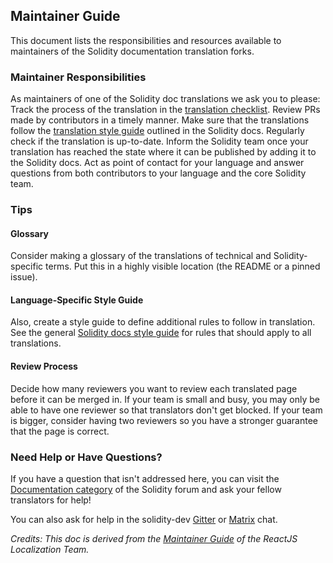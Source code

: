 ## Maintainer Guide

This document lists the responsibilities and resources available to maintainers of the Solidity documentation translation forks.

### Maintainer Responsibilities

As maintainers of one of the Solidity doc translations we ask you to please:
Track the process of the translation in the [translation checklist]().
Review PRs made by contributors in a timely manner.
Make sure that the translations follow the [translation style guide](https://docs.soliditylang.org/en/latest/contributing.html#documentation-style-guide) outlined in the Solidity docs.
Regularly check if the translation is up-to-date.
Inform the Solidity team once your translation has reached the state where it can be published by adding it to the Solidity docs.
Act as point of contact for your language and answer questions from both contributors to your language and the core Solidity team.

### Tips

#### Glossary
Consider making a glossary of the translations of technical and Solidity-specific terms. Put this in a highly visible location (the README or a pinned issue).

#### Language-Specific Style Guide
Also, create a style guide to define additional rules to follow in translation. See the general [Solidity docs style guide](https://docs.soliditylang.org/en/latest/contributing.html#documentation-style-guide) for rules that should apply to all translations.

#### Review Process

Decide how many reviewers you want to review each translated page before it can be merged in. If your team is small and busy, you may only be able to have one reviewer so that translators don't get blocked. If your team is bigger, consider having two reviewers so you have a stronger guarantee that the page is correct.

### Need Help or Have Questions?
If you have a question that isn't addressed here, you can visit the [Documentation category](https://forum.soliditylang.org/c/documentation/8) of the Solidity forum and ask your fellow translators for help!

You can also ask for help in the solidity-dev [Gitter](https://gitter.com/ethereum/solidity) or [Matrix](https://matrix.to/#/#ethereum_solidity:gitter.im) chat.

_Credits: This doc is derived from the [Maintainer Guide](https://github.com/reactjs/reactjs.org-translation/blob/master/maintainer-guide.md) of the ReactJS Localization Team._
